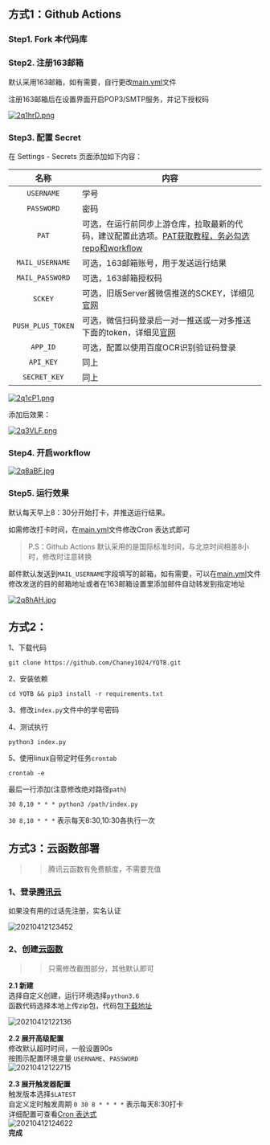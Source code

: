 ## 方式1：Github Actions
### Step1. Fork 本代码库

### Step2. 注册163邮箱

默认采用163邮箱，如有需要，自行更改[main.yml](.github/workflows/main.yml)文件

注册163邮箱后在设置界面开启POP3/SMTP服务，并记下授权码

[![2q1hrD.png](https://z3.ax1x.com/2021/06/15/2q1hrD.png)](https://imgtu.com/i/2q1hrD)

### Step3. 配置 Secret

在 Settings - Secrets 页面添加如下内容：



|       名称        | 内容                                                         |
| :---------------: | ------------------------------------------------------------ |
|    `USERNAME`     | 学号                                                         |
|    `PASSWORD`     | 密码                                                         |
|       `PAT`       | 可选，在运行前同步上游仓库，拉取最新的代码，建议配置此选项。[PAT获取教程，务必勾选repo和workflow](https://docs.github.com/cn/github/authenticating-to-github/keeping-your-account-and-data-secure/creating-a-personal-access-token) |
|  `MAIL_USERNAME`  | 可选，163邮箱账号，用于发送运行结果                          |
|  `MAIL_PASSWORD`  | 可选，163邮箱授权码                                          |
|      `SCKEY`      | 可选，旧版Server酱微信推送的SCKEY，详细见[官网](http://sc.ftqq.com/3.version) |
| `PUSH_PLUS_TOKEN` | 可选，微信扫码登录后一对一推送或一对多推送下面的token，详细见[官网](https://www.pushplus.plus/) |
|     `APP_ID`      | 可选，配置以使用百度OCR识别验证码登录                        |
|     `API_KEY`     | 同上                                                         |
|   `SECRET_KEY`    | 同上                                                         |



[![2q1cP1.png](https://z3.ax1x.com/2021/06/15/2q1cP1.png)](https://imgtu.com/i/2q1cP1)

添加后效果：

[![2q3VLF.png](https://z3.ax1x.com/2021/06/15/2q3VLF.png)](https://imgtu.com/i/2q3VLF)

### Step4. 开启workflow

[![2q8aBF.jpg](https://z3.ax1x.com/2021/06/15/2q8aBF.jpg)](https://imgtu.com/i/2q8aBF)

### Step5. 运行效果

默认每天早上8：30分开始打卡，并推送运行结果。

如需修改打卡时间，在[main.yml](.github/workflows/main.yml)文件修改Cron 表达式即可

> P.S：Github Actions 默认采用的是国际标准时间，与北京时间相差8小时，修改时注意转换

邮件默认发送到`MAIL_USERNAME`字段填写的邮箱，如有需要，可以在[main.yml](.github/workflows/main.yml)文件修改发送的目的邮箱地址或者在163邮箱设置里添加邮件自动转发到指定地址

[![2q8hAH.jpg](https://z3.ax1x.com/2021/06/15/2q8hAH.jpg)](https://imgtu.com/i/2q8hAH)

## 方式2：
1、下载代码  
```shell
git clone https://github.com/Chaney1024/YQTB.git
```
2、安装依赖
```shell
cd YQTB && pip3 install -r requirements.txt
```
3、修改```index.py```文件中的学号密码  


4、测试执行  
```shell
python3 index.py
```
5、使用linux自带定时任务```crontab```  
```shell
crontab -e
```
最后一行添加(注意修改绝对路径```path```)  
```shell
30 8,10 * * * python3 /path/index.py
```
```30 8,10 * * *``` 表示每天8:30,10:30各执行一次
## 方式3：云函数部署
>> 腾讯云函数有免费额度，不需要充值  

### 1、登录[腾讯云](https://cloud.tencent.com/)
如果没有用的过话先注册，实名认证  

![20210412123452](https://img.chaney.top/images/20210412123452.png)

### 2、创建[云函数](https://console.cloud.tencent.com/scf/list)
>> 只需修改截图部分，其他默认即可  

**2.1 新建**  
选择自定义创建，运行环境选择```python3.6```  
函数代码选择本地上传zip包，代码包[下载地址](https://github.com/Chaney1024/YQTB/releases/download/scf/yqtb.zip)  

![20210412122136](https://img.chaney.top/images/20210412122136.png)

**2.2 展开高级配置**  
修改默认超时时间，一般设置90s  
按图示配置环境变量  ```USERNAME```、```PASSWORD```  
 ![20210412122715](https://img.chaney.top/images/20210412122715.png)  

 **2.3 展开触发器配置**  
触发版本选择```$LATEST```  
自定义定时触发周期 ```0 30 8 * * * *``` 表示每天8:30打卡  
详细配置可查看[Cron 表达式](https://cloud.tencent.com/document/product/583/9708#cron-.E8.A1.A8.E8.BE.BE.E5.BC.8F)  
![20210412124622](https://img.chaney.top/images/20210412124622.png)  
**完成**
